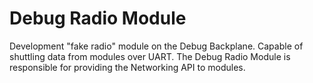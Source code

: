 Debug Radio Module
==================

Development "fake radio" module on the Debug Backplane. Capable of shuttling
data from modules over UART. The Debug Radio Module is responsible for
providing the Networking API to modules.

